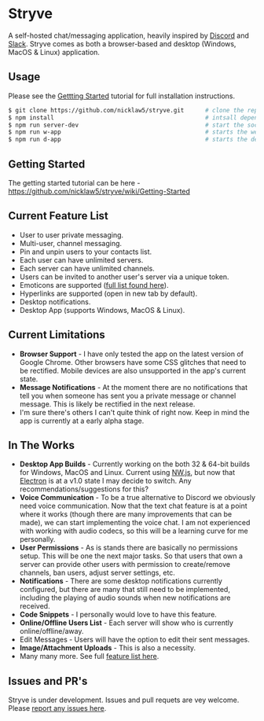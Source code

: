 # Stryve
A self-hosted chat/messaging application, heavily inspired by [Discord](https://discordapp.com/) and [Slack](https://slack.com/). Stryve comes as both a browser-based and desktop (Windows, MacOS & Linux) application.

## Usage
Please see the [Gettting Started](https://github.com/nicklaw5/stryve/wiki/Getting-Started) tutorial for full installation instructions.
```bash
$ git clone https://github.com/nicklaw5/stryve.git      # clone the repo
$ npm install                                           # intsall dependencies
$ npm run server-dev                                    # start the socket.io server in debug mode
$ npm run w-app                                         # starts the web client on http://localhost:8080/
$ npm run d-app                                         # starts the desktop app
```

## Getting Started
The getting started tutorial can be here - https://github.com/nicklaw5/stryve/wiki/Getting-Started

## Current Feature List
- User to user private messaging.
- Multi-user, channel messaging.
- Pin and unpin users to your contacts list.
- Each user can have unlimited servers.
- Each server can have unlimited channels.
- Users can be invited to another user's server via a unique token.
- Emoticons are supported ([full list found here](http://hassankhan.me/emojify.js/)).
- Hyperlinks are supported (open in new tab by default).
- Desktop notifications.
- Desktop App (supports Windows, MacOS & Linux).

## Current Limitations
- **Browser Support** - I have only tested the app on the latest version of Google Chrome. Other browsers have some CSS glitches that need to be rectified. Mobile devices are also unsupported in the app's current state.
- **Message Notifications** - At the moment there are no notifications that tell you when someone has sent you a private message or channel message. This is likely be rectified in the next release.
- I'm sure there's others I can't quite think of right now. Keep in mind the app is currently at a early alpha stage.

## In The Works
- **Desktop App Builds** - Currently working on the  both 32 & 64-bit builds for Windows, MacOS and Linux. Current using [NW.js](http://nwjs.io/), but now that [Electron](http://electron.atom.io/) is at a v1.0 state I may decide to switch. Any recommendations/suggestions for this?
- **Voice Communication** - To be a true alternative to Discord we obviously need voice communication. Now that the text chat feature is at a point where it works (though there are many improvements that can be made), we can start implementing the voice chat. I am not experienced with working with audio codecs, so this will be a learning curve for me personally.
- **User Permissions** - As is stands there are basically no permissions setup. This will be one the next major tasks. So that users that own a server can provide other users with permission to create/remove channels, ban users, adjust server settings, etc.
- **Notifications** - There are some desktop notifications currently configured, but there are many that still need to be implemented, including the playing of audio sounds when new notifications are received.
- **Code Snippets** - I personally would love to have this feature.
- **Online/Offline Users List** - Each server will show who is currently online/offline/away.
- Edit Messages - Users will have the option to edit their sent messages.
- **Image/Attachment Uploads** - This is also a necessity.
- Many many more. See full [feature list here](https://github.com/nicklaw5/stryve/issues?q=is%3Aissue+is%3Aopen+label%3A%22feature+request%22).

## Issues and PR's
Stryve is under development. Issues and pull requets are vey welcome. Please [report any issues here](https://github.com/nicklaw5/stryve//issues).
